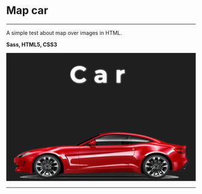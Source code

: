 # Map car 
--- 

A simple test about map over images in HTML.


**Sass, HTML5, CSS3** 


![screenshotOfTheProject](./screenshot.png) 

--- 
